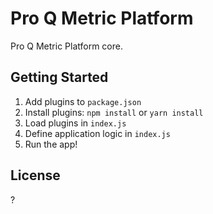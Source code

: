 # Pro Q Metric Platform

Pro Q Metric Platform core.

## Getting Started

1. Add plugins to `package.json`
2. Install plugins: `npm install` or `yarn install`
3. Load plugins in `index.js`
4. Define application logic in `index.js`
5. Run the app!

## License

?
